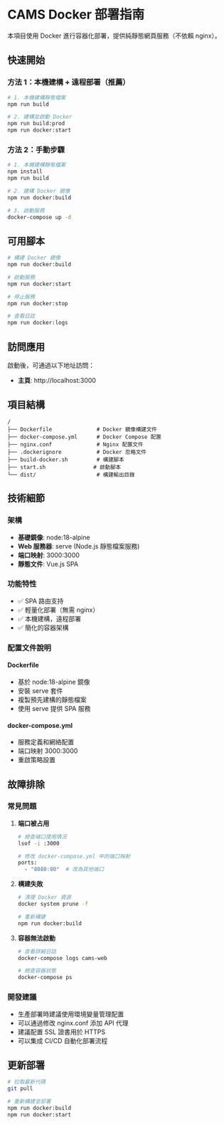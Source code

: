 # CAMS Docker 部署指南

本項目使用 Docker 進行容器化部署，提供純靜態網頁服務（不依賴 nginx）。

## 快速開始

### 方法 1：本機建構 + 遠程部署（推薦）

```bash
# 1. 本機建構靜態檔案
npm run build

# 2. 建構並啟動 Docker
npm run build:prod
npm run docker:start
```

### 方法 2：手動步驟

```bash
# 1. 本機建構靜態檔案
npm install
npm run build

# 2. 建構 Docker 鏡像
npm run docker:build

# 3. 啟動服務
docker-compose up -d
```

## 可用腳本

```bash
# 構建 Docker 鏡像
npm run docker:build

# 啟動服務
npm run docker:start

# 停止服務
npm run docker:stop

# 查看日誌
npm run docker:logs
```

## 訪問應用

啟動後，可通過以下地址訪問：

- **主頁**: http://localhost:3000

## 項目結構

```
/
├── Dockerfile              # Docker 鏡像構建文件
├── docker-compose.yml      # Docker Compose 配置
├── nginx.conf              # Nginx 配置文件
├── .dockerignore           # Docker 忽略文件
├── build-docker.sh         # 構建腳本
├── start.sh               # 啟動腳本
└── dist/                   # 構建輸出目錄
```

## 技術細節

### 架構
- **基礎鏡像**: node:18-alpine
- **Web 服務器**: serve (Node.js 靜態檔案服務)
- **端口映射**: 3000:3000
- **靜態文件**: Vue.js SPA

### 功能特性
- ✅ SPA 路由支持
- ✅ 輕量化部署（無需 nginx）
- ✅ 本機建構，遠程部署
- ✅ 簡化的容器架構

### 配置文件說明

#### Dockerfile
- 基於 node:18-alpine 鏡像
- 安裝 serve 套件
- 複製預先建構的靜態檔案
- 使用 serve 提供 SPA 服務

#### docker-compose.yml
- 服務定義和網絡配置
- 端口映射 3000:3000
- 重啟策略設置

## 故障排除

### 常見問題

1. **端口被占用**
   ```bash
   # 檢查端口使用情況
   lsof -i :3000
   
   # 修改 docker-compose.yml 中的端口映射
   ports:
     - "8080:80"  # 改為其他端口
   ```

2. **構建失敗**
   ```bash
   # 清理 Docker 資源
   docker system prune -f
   
   # 重新構建
   npm run docker:build
   ```

3. **容器無法啟動**
   ```bash
   # 查看詳細日誌
   docker-compose logs cams-web
   
   # 檢查容器狀態
   docker-compose ps
   ```

### 開發建議

- 生產部署時建議使用環境變量管理配置
- 可以通過修改 nginx.conf 添加 API 代理
- 建議配置 SSL 證書用於 HTTPS
- 可以集成 CI/CD 自動化部署流程

## 更新部署

```bash
# 拉取最新代碼
git pull

# 重新構建並部署
npm run docker:build
npm run docker:start
```